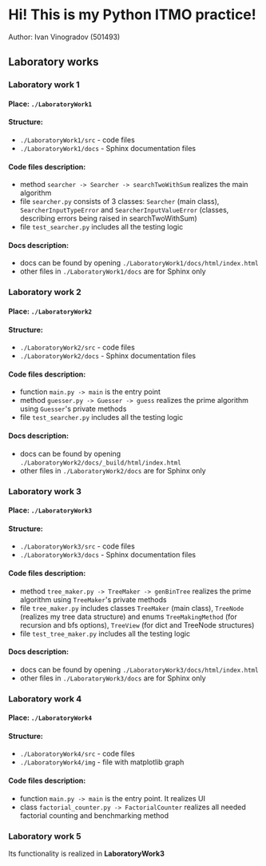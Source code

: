 # Hi! This is my Python ITMO practice!
Author: Ivan Vinogradov (501493)
## Laboratory works
### Laboratory work 1
#### Place: `./LaboratoryWork1`
#### Structure:
- `./LaboratoryWork1/src` - code files
- `./LaboratoryWork1/docs` - Sphinx documentation files
#### Code files description:
- method `searcher -> Searcher -> searchTwoWithSum` realizes the main algorithm
- file `searcher.py` consists of 3 classes: `Searcher` (main class), `SearcherInputTypeError` and `SearcherInputValueError` (classes, describing errors being raised in searchTwoWithSum)
- file `test_searcher.py` includes all the testing logic
#### Docs description:
- docs can be found by opening `./LaboratoryWork1/docs/html/index.html`
- other files in `./LaboratoryWork1/docs` are for Sphinx only
### Laboratory work 2
#### Place: `./LaboratoryWork2`
#### Structure:
- `./LaboratoryWork2/src` - code files
- `./LaboratoryWork2/docs` - Sphinx documentation files
#### Code files description:
- function `main.py -> main` is the entry point
- method `guesser.py -> Guesser -> guess` realizes the prime algorithm using `Guesser`'s private methods
- file `test_searcher.py` includes all the testing logic
#### Docs description:
- docs can be found by opening `./LaboratoryWork2/docs/_build/html/index.html`
- other files in `./LaboratoryWork2/docs` are for Sphinx only
### Laboratory work 3
#### Place: `./LaboratoryWork3`
#### Structure:
- `./LaboratoryWork3/src` - code files
- `./LaboratoryWork3/docs` - Sphinx documentation files
#### Code files description:
- method `tree_maker.py -> TreeMaker -> genBinTree` realizes the prime algorithm using `TreeMaker`'s private methods
- file `tree_maker.py` includes classes `TreeMaker` (main class), `TreeNode` (realizes my tree data structure) and enums `TreeMakingMethod` (for recursion and bfs options), `TreeView` (for dict and TreeNode structures)
- file `test_tree_maker.py` includes all the testing logic
#### Docs description:
- docs can be found by opening `./LaboratoryWork3/docs/html/index.html`
- other files in `./LaboratoryWork3/docs` are for Sphinx only
### Laboratory work 4
#### Place: `./LaboratoryWork4`
#### Structure:
- `./LaboratoryWork4/src` - code files
- `./LaboratoryWork4/img` - file with matplotlib graph
#### Code files description:
- function `main.py -> main` is the entry point. It realizes UI
- class `factorial_counter.py -> FactorialCounter` realizes all needed factorial counting and benchmarking method
### Laboratory work 5
Its functionality is realized in **LaboratoryWork3**

